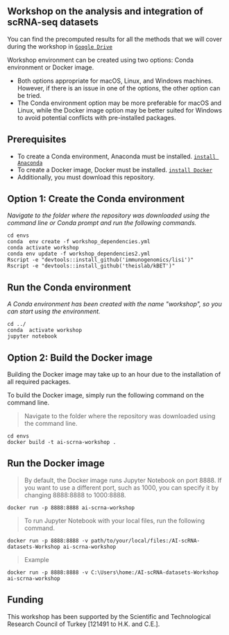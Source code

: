 Workshop on the analysis and integration of scRNA-seq datasets
-----------

You can find the precomputed results for all the methods that we will cover during the workshop in [`Google Drive`](https://drive.google.com/drive/folders/1TFwVlZegi5HTeQhOhh8JzgJI9Rf7ugId)

Workshop environment can be created using two options: Conda environment or Docker image.
* Both options appropriate for macOS, Linux, and Windows machines. However, if there is an issue in one of the options, the other option can be tried.
* The Conda environment option may be more preferable for macOS and Linux, while the Docker image option may be better suited for Windows to avoid potential conflicts with pre-installed packages.
## Prerequisites
* To create a Conda environment, Anaconda must be installed. [`install Anaconda`](https://docs.anaconda.com/anaconda/install/)
* To create a Docker image, Docker must be installed. [`install Docker`](https://docs.docker.com/get-docker/)
* Additionally, you must download this repository.
  
## Option 1: Create the Conda environment
  
*Navigate to the folder where the repository was downloaded using the command line or Conda prompt and run the following commands.*

```
cd envs
conda  env create -f workshop_dependencies.yml
conda activate workshop
conda env update -f workshop_dependencies2.yml
Rscript -e "devtools::install_github('immunogenomics/lisi')"
Rscript -e "devtools::install_github('theislab/kBET')"
```
  
## Run the Conda environment
  
*A Conda environment has been created with the name "workshop", so you can start using the environment.*
```
cd ../
conda  activate workshop
jupyter notebook
```
## Option 2: Build the Docker image
  
Building the Docker image may take up to an hour due to the installation of all required packages.

To build the Docker image, simply run the following command on the command line.


> Navigate to the folder where the repository was downloaded using the command line.
```
cd envs
docker build -t ai-scrna-workshop .
```
## Run the Docker image
> By default, the Docker image runs Jupyter Notebook on port 8888. If you want to use a different port, such as 1000, you can specify it by changing 8888:8888 to 1000:8888.
```
docker run -p 8888:8888 ai-scrna-workshop
```

> To run Jupyter Notebook with your local files, run the following command.
```
docker run -p 8888:8888 -v path/to/your/local/files:/AI-scRNA-datasets-Workshop ai-scrna-workshop
```
> Example
```
docker run -p 8888:8888 -v C:\Users\home:/AI-scRNA-datasets-Workshop ai-scrna-workshop
```

## Funding
This workshop has been supported by the Scientific and Technological Research Council of Turkey [121491 to H.K. and C.E.].
